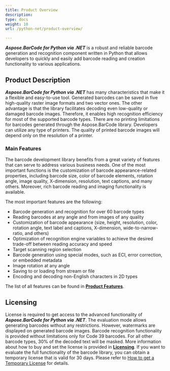 ```yaml
---
title: Product Overview
description:
type: docs
weight: 10
url: /python-net/product-overview/

---
```


***Aspose.BarCode for Python via .NET*** is a robust and reliable barcode generation and recognition component written in Python that allows developers to quickly and easily add barcode reading and creation functionality to various applications.

## **Product Description**
***Aspose.BarCode for Python via .NET*** has many characteristics that make it a flexible and easy-to-use tool. Generated barcodes can be saved in five high-quality raster image formats and two vector ones. The other advantage is that the library facilitates decoding even low-quality or damaged barcode images. Therefore, it enables high recognition efficiency for most of the supported barcode types. There are no printing limitations for barcodes generated through the Aspose.BarCode library. Developers can utilize any type of printers. The quality of printed barcode images will depend only on the resolution of a printer.

### **Main Features**
The barcode development library benefits from a great variety of features that can serve to address various business needs. One of the most important functions is the customization of barcode appearance-related properties, including barcode size, color of barcode elements, rotation angle, image quality, X-dimension, resolution, text captions, and many others. Moreover, rich barcode reading and imaging functionality is available.  
  
The most important features are the following: 
- Barcode generation and recognition for over 60 barcode types
- Reading barcodes at any angle and from images of any quality
- Customization of barcode appearance (size, height, resolution, color, rotation angle, text label and captions, X-dimension, wide-to-narrow-ratio, and others)
- Optimization of recognition engine variables to achieve the desired trade-off between reading accuracy and speed
- Target scanning region selection
- Barcode generation using special modes, such as ECI, error correction, or embedded metadata
- Image rotation at any angle 
- Saving to or loading from stream or file 
- Encoding and decoding non-English characters in 2D types

The list of all features can be found in [**Product Features**](/barcode/python-net/features/).


## **Licensing**
License is required to get access to the advanced functionality of ***Aspose.BarCode for Python via .NET***. The evaluation mode allows generating barcodes without any restrictions. However, watermarks are displayed on generated barcode images. Barcode recognition functionality is provided without limitations only for Code 39 barcodes. For all other barcode types, 30% of the decoded text will be masked. More information about how to buy and set the license is provided in [**Licensing**](/barcode/python-net/licensing/). If you want to evaluate the full functionality of the barcode library, you can obtain a temporary license that is valid for 30 days. Please refer to [How to get a Temporary License](https://purchase.aspose.com/temporary-license) for details.
